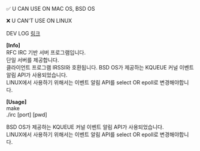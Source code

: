 ✅ U CAN USE ON MAC OS, BSD OS  

❌ U CAN'T USE ON LINUX 

DEV LOG [링크](https://maroon-face-0e4.notion.site/IRC-server-Socket-TCP-IP-RFC-IRC-0ea29959831848ff91ee8da86da4f85a?pvs=4)


**[Info]**  
RFC IRC 기반 서버 프로그램입니다.  
단일 서버를 제공합니다.  
클라이언트 프로그램 IRSSI와 호환됩니다.
BSD OS가 제공하는 KQUEUE 커널 이벤트 알림 API가 사용되었습니다.  
LINUX에서 사용하기 위해서는 이벤트 알림 API를 select OR epoll로 변경해야합니다.

**[Usage]**  
make  
./irc [port] [pwd]  

BSD OS가 제공하는 KQUEUE 커널 이벤트 알림 API가 사용되었습니다.  
LINUX에서 사용하기 위해서는 이벤트 알림 API를 select OR epoll로 변경해야합니다.  
